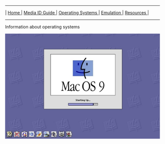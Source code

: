 <hr size="10">

| [ Home ](https://frannietrempe.github.io/Obsolete-Removable-Media-Guide) | [ Media ID Guide ](https://frannietrempe.github.io/Obsolete-Removable-Media-Guide/pages/media_ID.html) | [ Operating Systems ](https://frannietrempe.github.io/Obsolete-Removable-Media-Guide/pages/operating_systems.html) | [ Emulation ](https://frannietrempe.github.io/Obsolete-Removable-Media-Guide/pages/emulators.html) | [ Resources ](https://frannietrempe.github.io/Obsolete-Removable-Media-Guide/pages/resources.html) |
<hr size="10">

Information about operating systems


![Mac OS 9](https://github.com/frannietrempe/Obsolete-Removable-Media-Guide/blob/master/images/resized/Mac_OS9_Startup.jpg?raw=true)
